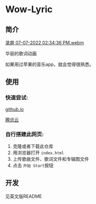# Wow-Lyric

## 简介
[录屏 07-07-2022 02:34:36 PM.webm](https://user-images.githubusercontent.com/39673849/177709763-58eb0dda-4081-48f3-a76c-53de5b11391f.webm)


华丽的歌词动画

如果用过苹果的音乐app，就会觉得很熟悉。


## 使用

### 快速尝试:

[github.io](https://superkenvery.github.io/wow-lyric/)

[腾讯云](http://my-bucket-1252360629.cos-website.ap-guangzhou.myqcloud.com/)

### 自行搭建此网页:

1. 克隆或者下载此仓库
2. 用浏览器打开 `index.html`
3. 上传歌曲文件、歌词文件和专辑图文件
4. 点击 `开始 Start`按钮

## 开发

见英文版README

